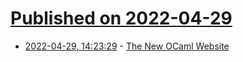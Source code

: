 # [Published on 2022-04-29](index.md)

* [2022-04-29, 14:23:29](https://news.ycombinator.com/item?id=31205519) - [The New OCaml Website](https://ocaml.org)
